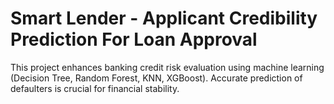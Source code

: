 # Smart Lender - Applicant Credibility Prediction For Loan Approval
  This project enhances banking credit risk evaluation using machine learning (Decision Tree, Random Forest, KNN, XGBoost). Accurate prediction of defaulters is crucial for financial stability.
